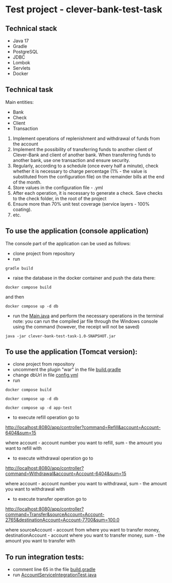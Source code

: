 # Test project - clever-bank-test-task

## Technical stack

- Java 17
- Gradle
- PostgreSQL
- JDBC
- Lombok
- Servlets
- Docker

## Technical task

Main entities:
- Bank
- Check
- Client
- Transaction

1. Implement operations of replenishment and withdrawal of funds from the account
2. Implement the possibility of transferring funds to another client of Clever-Bank and
   client of another bank. When transferring funds to another bank, use one
   transaction and ensure security.
3. Regularly, according to a schedule (once every half a minute), check whether it is necessary to charge
   percentage (1% - the value is substituted from the configuration file) on the remainder
   bills at the end of the month.
4. Store values in the configuration file - .yml
5. After each operation, it is necessary to generate a check. Save checks to the check folder, in the root of the project
6. Ensure more than 70% unit test coverage (service layers - 100%
   coating).
7. etc.

## To use the application (console application)

The console part of the application can be used as follows:
* clone project from repository
* run 
```text 
gradle build 
```
* raise the database in the docker container and push the data there: 
```text 
docker compose build 
```
and then 
```text
docker compose up -d db
```
* run the [Main.java](src%2Fmain%2Fjava%2Fby%2Fnata%2FMain.java) and perform the necessary operations in the terminal
note: you can run the compiled jar file through the Windows console using the command (however, the receipt will not be saved)
```text
java -jar clever-bank-test-task-1.0-SNAPSHOT.jar
```

## To use the application (Tomcat version):

* clone project from repository
* uncomment the plugin "war" in the file [build.gradle](build.gradle)
* change dbUrl in file [config.yml](src%2Fmain%2Fresources%2Fconfig.yml)
* run 
```text 
docker compose build 
```
```text
docker compose up -d db
```
```text
docker compose up -d app-test
```
* to execute refill operation go to

[http://localhost:8080/app/controller?command=Refill&account=Account-6404&sum=15](http://localhost:8080/app/controller?command=Refill&account=Account-6404&sum=15)

where account - account number you want to refill, sum - the amount you want to refill with

* to execute withdrawal operation go to

[http://localhost:8080/app/controller?command=Withdrawal&account=Account-6404&sum=15](http://localhost:8080/app/controller?command=Withdrawal&account=Account-6404&sum=15)

where account - account number you want to withdrawal, sum - the amount you want to withdrawal with

* to execute transfer operation go to

[http://localhost:8080/app/controller?command=Transfer&sourceAccount=Account-2765&destinationAccount=Account-7700&sum=100.0](http://localhost:8080/app/controller?command=Transfer&sourceAccount=Account-2765&destinationAccount=Account-7700&sum=100.0)

where sourceAccount - account from where you want to transfer money, destinationAccount - account where you want to transfer money, sum - the amount you want to transfer with

## To run integration tests:

* comment line 65 in the file [build.gradle](build.gradle)
* run [AccountServiceIntegrationTest.java](src%2Ftest%2Fjava%2Fby%2Fnata%2Fservice%2FAccountServiceIntegrationTest.java)


